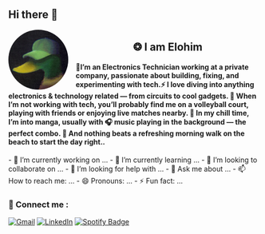 ## Hi there 👋
<img src="profile.jpg" alt="Profile Image" width="120" align="left" style="border-radius: 50%; margin-right: 15px;" />
<h1>
  <h2 align="center">❂ I am Elohim</h2>
</h1>

<h4 align="left">🌟I’m an Electronics Technician working at a private company, passionate about building, fixing, and experimenting with tech.⚡ I love diving into anything electronics & technology related — from circuits to cool gadgets.
🏐 When I’m not working with tech, you’ll probably find me on a volleyball court, playing with friends or enjoying live matches nearby.
📖 In my chill time, I’m into manga, usually with 🎧 music playing in the background — the perfect combo.
🌅 And nothing beats a refreshing morning walk on the beach to start the day right..</h4>
- 🔭 I’m currently working on ...
- 🌱 I’m currently learning ...
- 👯 I’m looking to collaborate on ...
- 🤔 I’m looking for help with ...
- 💬 Ask me about ...
- 📫 How to reach me: ...
- 😄 Pronouns: ...
- ⚡ Fun fact: ...

 <h3>🧲 Connect me :</h3>
<a href="mailto:sillyswimmer@duck.com">
  <img width="60px" src="https://play-lh.googleusercontent.com/MaRCSacmqLlbSST5m_sJUb_tE9pTresHYgwpd4gInpcj_NVGbjLCnTe96Yx5zz893bA=w480-h960" alt="Gmail" /></a> 
  
  <a href="https://www.linkedin.com/in/el%C3%B2him/" target="_blank">
    <img width="60px" src="https://cdn-icons-png.freepik.com/256/2496/2496097.png?semt=ais_hybrid" alt="LinkedIn" /></a> 
    
<a href="https://open.spotify.com/user/312heb6s5p4rcy6bcvzwsum6n6dy" target="_blank">
  <img width="60px" src="https://cdn.jim-nielsen.com/watchos/512/spotify-music-and-podcasts-2020-03-19.png?rf=1024" alt="Spotify Badge"></a>
